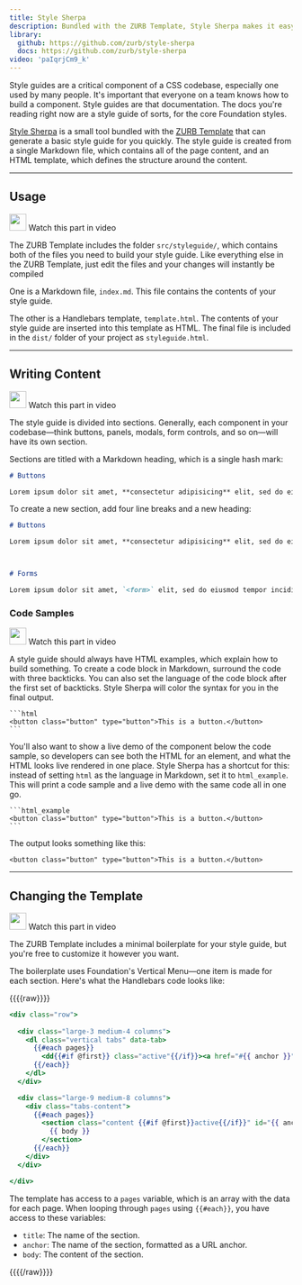 ```yaml
---
title: Style Sherpa
description: Bundled with the ZURB Template, Style Sherpa makes it easy to create a style guide for your codebase, with just two files.
library:
  github: https://github.com/zurb/style-sherpa
  docs: https://github.com/zurb/style-sherpa
video: 'paIqrjCm9_k'
---
```


Style guides are a critical component of a CSS codebase, especially one used by many people. It's important that everyone on a team knows how to build a component. Style guides are that documentation. The docs you're reading right now are a style guide of sorts, for the core Foundation styles.

[Style Sherpa](https://github.com/zurb/style-sherpa) is a small tool bundled with the [ZURB Template](starter-projects.html#zurb-template) that can generate a basic style guide for you quickly. The style guide is created from a single Markdown file, which contains all of the page content, and an HTML template, which defines the structure around the content.

---

## Usage

<p>
  <a class="" data-open-video="1:43"><img src="{{root}}assets/img/icons/watch-video-icon.svg" class="video-icon" height="30" width="30" alt=""> Watch this part in video</a>
</p>

The ZURB Template includes the folder `src/styleguide/`, which contains both of the files you need to build your style guide. Like everything else in the ZURB Template, just edit the files and your changes will instantly be compiled

One is a Markdown file, `index.md`. This file contains the contents of your style guide.

The other is a Handlebars template, `template.html`. The contents of your style guide are inserted into this template as HTML. The final file is included in the `dist/` folder of your project as `styleguide.html`.

---

## Writing Content

<p>
  <a class="" data-open-video="5:09"><img src="{{root}}assets/img/icons/watch-video-icon.svg" class="video-icon" height="30" width="30" alt=""> Watch this part in video</a>
</p>

The style guide is divided into sections. Generally, each component in your codebase&mdash;think buttons, panels, modals, form controls, and so on&mdash;will have its own section.

Sections are titled with a Markdown heading, which is a single hash mark:

```markdown
# Buttons

Lorem ipsum dolor sit amet, **consectetur adipisicing** elit, sed do eiusmod tempor incididunt ut labore et dolore magna aliqua.
```

To create a new section, add four line breaks and a new heading:

```markdown
# Buttons

Lorem ipsum dolor sit amet, **consectetur adipisicing** elit, sed do eiusmod tempor incididunt ut labore et dolore magna aliqua.



# Forms

Lorem ipsum dolor sit amet, `<form>` elit, sed do eiusmod tempor incididunt ut labore et dolore magna aliqua.
```

### Code Samples

<p>
  <a class="" data-open-video="6:28"><img src="{{root}}assets/img/icons/watch-video-icon.svg" class="video-icon" height="30" width="30" alt=""> Watch this part in video</a>
</p>

A style guide should always have HTML examples, which explain how to build something. To create a code block in Markdown, surround the code with three backticks. You can also set the language of the code block after the first set of backticks. Style Sherpa will color the syntax for you in the final output.

    ```html
    <button class="button" type="button">This is a button.</button>
    ```

You'll also want to show a live demo of the component below the code sample, so developers can see both the HTML for an element, and what the HTML looks live rendered in one place. Style Sherpa has a shortcut for this: instead of setting `html` as the language in Markdown, set it to `html_example`. This will print a code sample and a live demo with the same code all in one go.

    ```html_example
    <button class="button" type="button">This is a button.</button>
    ```

The output looks something like this:

```html_example
<button class="button" type="button">This is a button.</button>
```

---

## Changing the Template

<p>
  <a class="" data-open-video="3:32"><img src="{{root}}assets/img/icons/watch-video-icon.svg" class="video-icon" height="30" width="30" alt=""> Watch this part in video</a>
</p>

The ZURB Template includes a minimal boilerplate for your style guide, but you're free to customize it however you want.

The boilerplate uses Foundation's Vertical Menu&mdash;one item is made for each section. Here's what the Handlebars code looks like:

{{{{raw}}}}
```handlebars
<div class="row">
      
  <div class="large-3 medium-4 columns">
    <dl class="vertical tabs" data-tab>
      {{#each pages}}
        <dd{{#if @first}} class="active"{{/if}}><a href="#{{ anchor }}">{{ title }}</a></dd>
      {{/each}}
    </dl>
  </div>

  <div class="large-9 medium-8 columns">
    <div class="tabs-content">
      {{#each pages}}
        <section class="content {{#if @first}}active{{/if}}" id="{{ anchor }}">
          {{ body }}
        </section>
      {{/each}}
    </div>
  </div>

</div>
```

The template has access to a `pages` variable, which is an array with the data for each page. When looping through `pages` using `{{#each}}`, you have access to these variables:

- `title`: The name of the section.
- `anchor`: The name of the section, formatted as a URL anchor.
- `body`: The content of the section.

{{{{/raw}}}}
